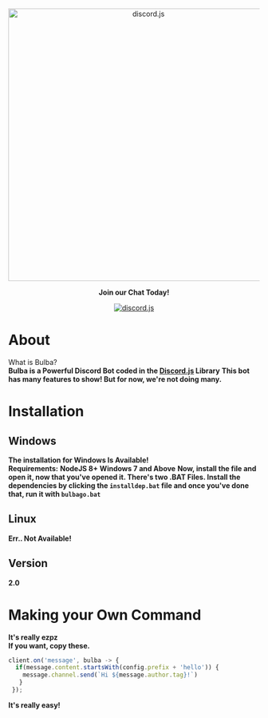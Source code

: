 <div align="center">
  <br />
  <p>
    <a href="https://discord.gg/wsPz5rq"><img src="http://orig02.deviantart.net/a46c/f/2015/008/a/2/bulbasaur_banner_by_sakuraalexia-d8d2uht.png" width="546" alt="discord.js" /></a>
    </p>
  <p>
  <b>Join our Chat Today!</b>
  </p>
<p>
<a href="https://discord.gg/wsPz5rq"><img src="http://i.imgur.com/Nz5u2f2.jpg" alt="discord.js" /></a>
  </p>
</div>

# About

What is Bulba?  
**Bulba is a Powerful Discord Bot coded in the [Discord.js](https://discord.js.org) Library** 
**This bot has many features to show! But for now, we're not doing many.**  


# Installation

## Windows
**The installation for Windows Is Available!**  
**Requirements:** 
**NodeJS 8+** 
**Windows 7 and Above** 
**Now, install the file and open it, now that you've opened it. There's two .BAT Files. Install the dependencies by clicking the `installdep.bat` file and once you've done that, run it with `bulbago.bat`**

## Linux
**Err.. Not Available!**  


## Version
**2.0**


# Making your Own Command

**It's really ezpz**  
**If you want, copy these.**  
```js 
client.on('message', bulba -> {
  if(message.content.startsWith(config.prefix + 'hello')) {
    message.channel.send(`Hi ${message.author.tag}!`)
   }
 });
``` 

**It's really easy!**
